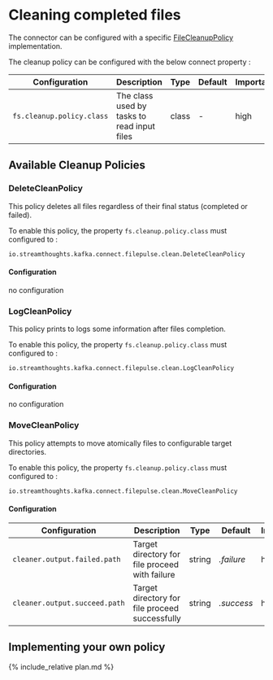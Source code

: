 # Cleaning completed files

The connector can be configured with a specific [FileCleanupPolicy](connect-file-pulse-api/src/main/java/io/streamthoughts/kafka/connect/filepulse/clean/FileCleanupPolicy.java) implementation.

The cleanup policy can be configured with the below connect property :

| Configuration |   Description |   Type    |   Default |   Importance  |
| --------------| --------------|-----------| --------- | ------------- |
|`fs.cleanup.policy.class` | The class used by tasks to read input files | class | *-* | high |


## Available Cleanup Policies

### DeleteCleanPolicy

This policy deletes all files regardless of their final status (completed or failed).

To enable this policy, the property `fs.cleanup.policy.class` must configured to : 

```
io.streamthoughts.kafka.connect.filepulse.clean.DeleteCleanPolicy
```

#### Configuration
no configuration

### LogCleanPolicy

This policy prints to logs some information after files completion.

To enable this policy, the property `fs.cleanup.policy.class` must configured to : 

```
io.streamthoughts.kafka.connect.filepulse.clean.LogCleanPolicy 
```

#### Configuration
no configuration

### MoveCleanPolicy

This policy attempts to move atomically files to configurable target directories.

To enable this policy, the property `fs.cleanup.policy.class` must configured to : 

```
io.streamthoughts.kafka.connect.filepulse.clean.MoveCleanPolicy
```

#### Configuration

| Configuration |   Description |   Type    |   Default |   Importance  |
| --------------| --------------|-----------| --------- | ------------- |
|`cleaner.output.failed.path` | Target directory for file proceed with failure | string | *.failure* | high |
|`cleaner.output.succeed.path` | Target directory for file proceed successfully | string | *.success* | high |

## Implementing your own policy

{% include_relative plan.md %}